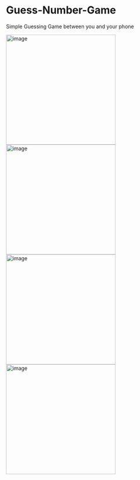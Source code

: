 # Guess-Number-Game
Simple Guessing Game between you and your phone

<img src="https://github.com/I-Muhammad-Zain-I/Guess-Number-Game/assets/104026725/54b3b058-30fc-4d01-99fa-ab64b3254494" alt="image" width="300" height="auto">

<img src="https://github.com/I-Muhammad-Zain-I/Guess-Number-Game/assets/104026725/c9784081-6bd7-48dd-8c78-a8d7bf5c5b73" alt="image" width="300" height="auto">

<img src="https://github.com/I-Muhammad-Zain-I/Guess-Number-Game/assets/104026725/bdb38db8-dc25-4146-8886-e3b4039e1bc2" alt="image" width="300" height="auto">

<img src="https://github.com/I-Muhammad-Zain-I/Guess-Number-Game/assets/104026725/97763e51-249a-4c69-9f82-3a2d93a6a27b" alt="image" width="300" height="auto">



